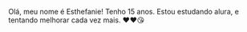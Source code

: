 Olá, meu nome é Esthefanie!
Tenho 15 anos.
Estou estudando alura, e tentando melhorar cada vez mais.
❤️❤️😘

